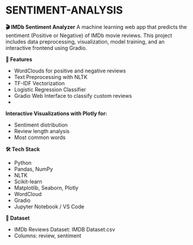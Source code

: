 # SENTIMENT-ANALYSIS
**🎬 IMDb Sentiment Analyzer**
A machine learning web app that predicts the sentiment (Positive or Negative) of IMDb movie reviews. This project includes data preprocessing, visualization, model training, and an interactive frontend using Gradio.

**🚀 Features**
- WordClouds for positive and negative reviews
- Text Preprocessing with NLTK
- TF-IDF Vectorization
- Logistic Regression Classifier
- Gradio Web Interface to classify custom reviews
- 
**Interactive Visualizations with Plotly for:**
- Sentiment distribution
- Review length analysis
- Most common words

**🛠️ Tech Stack**
- Python
- Pandas, NumPy
- NLTK
- Scikit-learn
- Matplotlib, Seaborn, Plotly
- WordCloud
- Gradio
- Jupyter Notebook / VS Code

**📁 Dataset**
- IMDb Reviews Dataset: IMDB Dataset.csv
- Columns: review, sentiment

